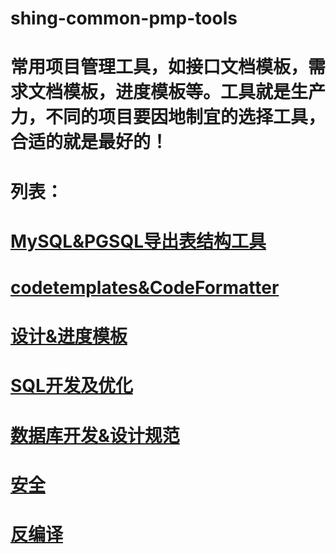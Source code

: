 # shing-common-pmp-tools
# 常用项目管理工具，如接口文档模板，需求文档模板，进度模板等。工具就是生产力，不同的项目要因地制宜的选择工具，合适的就是最好的！
# 列表：
# [MySQL&PGSQL导出表结构工具](https://github.com/Shing20/shing-common-pmp-tools/tree/master/MySQL%26PGSQL%E5%AF%BC%E5%87%BA%E8%A1%A8%E7%BB%93%E6%9E%84%E5%B7%A5%E5%85%B7)
# [codetemplates&CodeFormatter](https://github.com/Shing20/shing-common-pmp-tools/tree/master/codetemplates%26CodeFormatter)
# [设计&进度模板](https://github.com/Shing20/shing-common-pmp-tools/tree/master/%E8%AE%BE%E8%AE%A1%26%E8%BF%9B%E5%BA%A6%E6%A8%A1%E6%9D%BF)
# [SQL开发及优化](https://github.com/Shing20/shing-common-pmp-tools/tree/master/SQL%E5%BC%80%E5%8F%91%E5%8F%8A%E4%BC%98%E5%8C%96)
# [数据库开发&设计规范](https://github.com/Shing20/shing-common-pmp-tools/tree/master/%E6%95%B0%E6%8D%AE%E5%BA%93%E5%BC%80%26%E8%AE%BE%E8%AE%A1%E8%A7%84%E8%8C%83)
# [安全](https://github.com/Shing20/shing-common-pmp-tools/tree/master/6.%E5%AE%89%E5%85%A8)
# [反编译](https://github.com/Shing20/shing-common-pmp-tools/tree/master/7.%E5%8F%8D%E7%BC%96%E8%AF%91)


